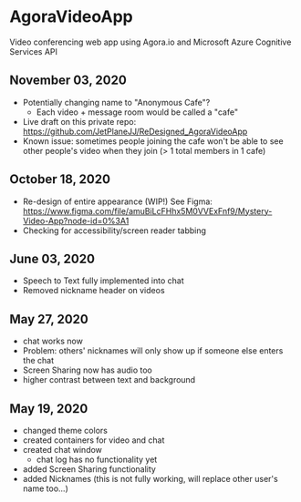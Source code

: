 # AgoraVideoApp
Video conferencing web app using Agora.io and Microsoft Azure Cognitive Services API

## November 03, 2020
- Potentially changing name to "Anonymous Cafe"? 
  - Each video + message room would be called a "cafe"
- Live draft on this private repo: https://github.com/JetPlaneJJ/ReDesigned_AgoraVideoApp
- Known issue: sometimes people joining the cafe won't be able to see other people's video when they join (> 1 total members in 1 cafe)

## October 18, 2020
- Re-design of entire appearance (WIP!) See Figma: https://www.figma.com/file/amuBiLcFHhx5M0VVExFnf9/Mystery-Video-App?node-id=0%3A1
- Checking for accessibility/screen reader tabbing

## June 03, 2020
- Speech to Text fully implemented into chat
- Removed nickname header on videos

## May 27, 2020
- chat works now
- Problem: others' nicknames will only show up if someone else enters the chat
- Screen Sharing now has audio too
- higher contrast between text and background

## May 19, 2020
- changed theme colors
- created containers for video and chat
- created chat window
  - chat log has no functionality yet
- added Screen Sharing functionality
- added Nicknames (this is not fully working, will replace other user's name too...)
